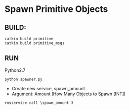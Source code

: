 # Spawn Primitive Objects

## BUILD:
```shell
catkin build primitive
catkin build primitive_msgs 
```

## RUN
Python2.7

```shell
python spawner.py
```
- Create new service, spawn_amount
- Argument: Amount (How Many Objects to Spawn [INT])

```shell
rosservice call \spawn_amount 3
```
